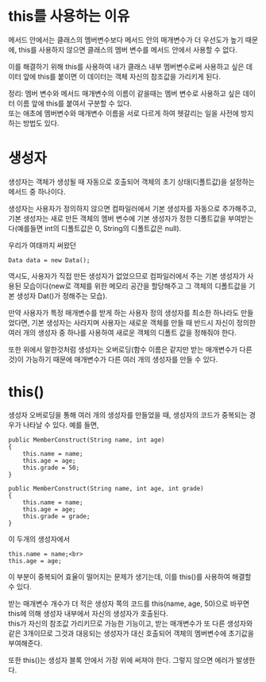 # this를 사용하는 이유
메서드 안에서는 클래스의 멤버변수보다 메서드 안의 매개변수가 더 우선도가 높기 때문에, 
this를 사용하지 않으면 클래스의 멤버 변수를 메서드 안에서 사용할 수 없다.

이를 해결하기 위해 this를 사용하여 내가 클래스 내부 멤버변수로써 사용하고 싶은 데이터 앞에 this를 붙이면 이 데이터는 객체 자신의 참조값을 가리키게 된다.

정리: 멤버 변수와 메서드 매개변수의 이름이 같을때는 멤버 변수로 사용하고 싶은 데이터 이름 앞에 this를 붙여서 구분할 수 있다. <br>
또는 애초에 멤버변수와 매개변수 이름을 서로 다르게 하여 헷갈리는 일을 사전에 방지하는 방법도 있다. 


# 생성자
생성자는 객체가 생성될 때 자동으로 호출되어 객체의 초기 상태(디폴트값)을 설정하는 메서드 중 하나이다.

생성자는 사용자가 정의하지 않으면 컴파일러에서 기본 생성자를 자동으로 추가해주고, 기본 생성자는 새로 만든 객체의 멤버 변수에 기본 생성자가 정한 디폴트값을 부여받는다(예를들면 int의 디폴트값은 0, String의 디폴트값은 null).

우리가 여태까지 써왔던 <br>

```Data data = new Data();```

역시도, 사용자가 직접 만든 생성자가 없었으므로 컴파일러에서 주는 기본 생성자가 사용된 모습이다(new로 객체를 위한 메모리 공간을 할당해주고 그 객체의 디폴트값을 기본 생성자 Dat()가 정해주는 모습).

만약 사용자가 특정 매개변수를 받게 하는 사용자 정의 생성자를 최소한 하나라도 만들었다면, 기본 생성자는 사라지며 사용자는 새로운 객체를 만들 때 반드시 자신이 정의한 여러 개의 생성자 중 하나를 사용하여 새로운 객체의 디폴트 값을 정해줘야 한다.

또한 위에서 말한것처럼 생성자는 오버로딩(함수 이름은 같지만 받는 매개변수가 다른 것)이 가능하기 때문에 매개변수가 다른 여러 개의 생성자를 만들 수 있다.


# this()
생성자 오버로딩을 통해 여러 개의 생성자를 만들었을 때, 생성자의 코드가 중복되는 경우가 나타날 수 있다. 예를 들면,

```
public MemberConstruct(String name, int age) 
{
    this.name = name;
    this.age = age;
    this.grade = 50;
}

public MemberConstruct(String name, int age, int grade) 
{
    this.name = name;
    this.age = age;
    this.grade = grade;
}
```

이 두개의 생성자에서     
```
this.name = name;<br>
this.age = age; 
```
이 부분이 중복되어 효율이 떨어지는 문제가 생기는데, 이를 this()를 사용하여 해결할 수 있다.

받는 매개변수 개수가 더 적은 생성자 쪽의 코드를 this(name, age, 50)으로 바꾸면 this에 의해 생성자 내부에서 자신의 생성자가 호출된다.<br>
this가 자신의 참조값 가리키므로 가능한 기능이고, 받는 매개변수가 또 다른 생성자와 같은 3개이므로 그것과 대응되는 생성자가 대신 호출되어 객체의 멤버변수에 초기값을 부여해준다.   

또한 this()는 생성자 블록 안에서 가장 위에 써져야 한다. 그렇지 않으면 에러가 발생한다.